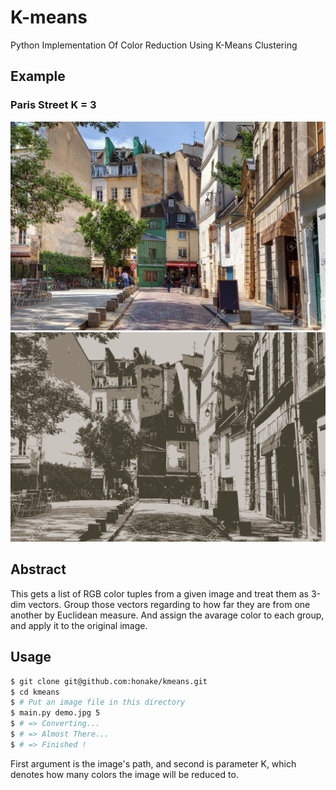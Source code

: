 # K-means
Python Implementation Of Color Reduction Using K-Means Clustering

## Example

### Paris Street K = 3
![Paris Street](./assets/demo.jpg)
![Paris Street Reduced](./assets/demo_reduced_3.bmp)

## Abstract
This gets a list of RGB color tuples from a given image and treat them as 3-dim vectors. Group those vectors regarding to how far they are from one another by Euclidean measure. And assign the avarage color to each group, and apply it to the original image.

## Usage
```bash
$ git clone git@github.com:honake/kmeans.git
$ cd kmeans
$ # Put an image file in this directory
$ main.py demo.jpg 5
$ # => Converting...
$ # => Almost There...
$ # => Finished !
```
First argument is the image's path, and second is parameter K, which denotes how many colors the image will be reduced to.
